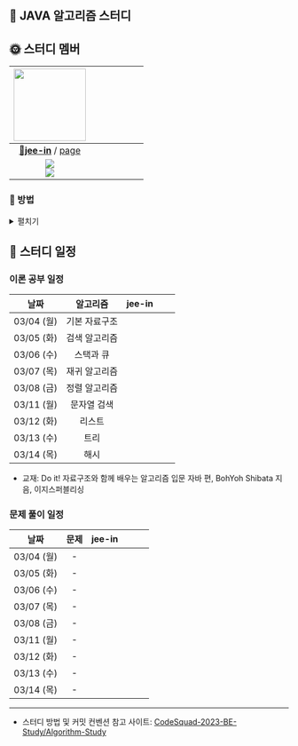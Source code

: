 ## 🏫 JAVA 알고리즘 스터디

## 🌞️ 스터디 멤버

|                                              <a href="https://github.com/jee-in"><img src="https://avatars.githubusercontent.com/jee-in" width="130px;" alt=""></a></td>                                               |     |     |     |     |     |     |
| :--------------------------------------------------------------------------------------------------------------------------------------------------------------------------------------------------------------------: | :-: | :-: | :-: | :-: | :-: | :-: |
|                                             <a href="https://github.com/jee-in"><b>🐨jee-in</b></a> / <a href="https://jee-in.github.io/jee-in/" target="_blank">page</a>                                              |     |     |     |     |     |     |
| <img src="https://img.shields.io/badge/java-007396?style=for-the-badge&logo=java&logoColor=white"> <br> <img src="https://img.shields.io/badge/javascript-F7DF1E?style=for-the-badge&logo=javascript&logoColor=black"> |     |     |     |     |     |     |

### ️📒️ 방법

<details>
<summary>펼치기</summary>
<div markdown="1">

1. 해당 리포지토리를 `fork`합니다.
2. 생성된 리포지토리에 폴더를 생성합니다.

   ```
   📁 파일 트리 규칙
   - 이론
   {Github ID}/{주차}/이론/{알고리즘명}/{파일명}
   - 문제 풀이
   {Github ID}/{주차}/{플랫폼}/{파일명}
   ```

   ```
   💡 예시: jee-in/이론/배열/배열요소의최댓값구하기.java
   💡 예시: jee-in/week01/BOJ/Hello World_2557.java
   ```

3. 일주일에 알고리즘 이론 및 문제를 두 개 이상 공부하고 `push`합니다.
4. 원본 저장소에 `Pull Request`를 보냅니다.

- 🚩 커밋 컨벤션

  ```
  {이모지 + type}: [날짜] {제목}

  {옵션: 배운 내용, 어려웠던 내용 등이 있다면 기술}
  ```

  ```
  💡 예시
  ✨feat: [2024/03/04] 배열 이론 1개, BOJ 문제 1개 공부 완료

  - BOJ/Hello Word_2557.java: ~~를 새로 알게 됨. ~~가 어려웠음.
  ```

  | 이모지 | 태그     | 설명                                  |
  | :----- | :------- | :------------------------------------ |
  | ✨     | feat     | 새로운 기능 추가                      |
  | 🐛     | fix      | 버그 수정                             |
  | ♻️     | refactor | 코드 리팩토링                         |
  | ✏️     | comment  | 주석 추가(코드 변경 X) 혹은 오타 수정 |
  | 📝     | docs     | README와 같은 문서 수정               |
  | 🔀     | merge    | merge                                 |
  | 🚚     | rename   | 파일, 폴더명 수정 혹은 이동           |

</div>
</details>

## 📆 스터디 일정

### 이론 공부 일정

|    날짜    |   알고리즘    | jee-in |     |     |
| :--------: | :-----------: | :----: | :-: | :-: |
| 03/04 (월) | 기본 자료구조 |        |     |     |
| 03/05 (화) | 검색 알고리즘 |        |     |     |
| 03/06 (수) |   스택과 큐   |        |     |     |
| 03/07 (목) | 재귀 알고리즘 |        |     |     |
| 03/08 (금) | 정렬 알고리즘 |        |     |     |
| 03/11 (월) |  문자열 검색  |        |     |     |
| 03/12 (화) |    리스트     |        |     |     |
| 03/13 (수) |     트리      |        |     |     |
| 03/14 (목) |     해시      |        |     |     |

- 교재: Do it! 자료구조와 함께 배우는 알고리즘 입문 자바 편, BohYoh Shibata 지음, 이지스퍼블리싱

### 문제 풀이 일정

|    날짜    | 문제 | jee-in |     |     |     |
| :--------: | :--: | :----: | :-: | :-: | :-: |
| 03/04 (월) |  -   |        |     |     |     |
| 03/05 (화) |  -   |        |     |     |     |
| 03/06 (수) |  -   |        |     |     |     |
| 03/07 (목) |  -   |        |     |     |     |
| 03/08 (금) |  -   |        |     |     |     |
| 03/11 (월) |  -   |        |     |     |     |
| 03/12 (화) |  -   |        |     |     |     |
| 03/13 (수) |  -   |        |     |     |     |
| 03/14 (목) |  -   |        |     |     |     |

---

- 스터디 방법 및 커밋 컨벤션 참고 사이트: <a href="https://github.com/CodeSquad-2023-BE-Study/Algorithm-Study" target="_blank">CodeSquad-2023-BE-Study/Algorithm-Study</a>
